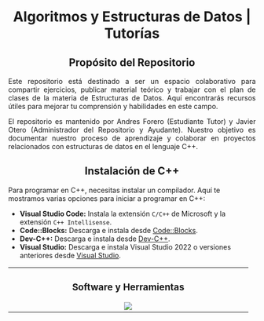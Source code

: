 <!--! Title !-->

<h1 align="center">Algoritmos y Estructuras de Datos | Tutorías</h1>

<!--! About This Repository !-->

<h2 align="center">Propósito del Repositorio</h2>

<div style="text-align:justify;">
  <p>
    Este repositorio está destinado a ser un espacio colaborativo para compartir ejercicios, publicar material teórico y trabajar con el plan de clases de la materia de Estructuras de Datos. Aquí encontrarás recursos útiles para mejorar tu comprensión y habilidades en este campo.
  </p>
  <p>
    El repositorio es mantenido por Andres Forero (Estudiante Tutor) y Javier Otero (Administrador del Repositorio y Ayudante). Nuestro objetivo es documentar nuestro proceso de aprendizaje y colaborar en proyectos relacionados con estructuras de datos en el lenguaje C++.
  </p>
</div>

<!--! Installation of C++ !-->

<h2 align="center">Instalación de C++</h2>

<div>
  <p>Para programar en C++, necesitas instalar un compilador. Aquí te mostramos varias opciones para iniciar a programar en C++:</p>
  <ul>
    <li><strong>Visual Studio Code:</strong> Instala la extensión <code>C/C++</code> de Microsoft y la extensión <code>C++ Intellisense</code>.</li>
    <li><strong>Code::Blocks:</strong> Descarga e instala desde <a href="http://www.codeblocks.org/downloads">Code::Blocks</a>.</li>
    <li><strong>Dev-C++:</strong> Descarga e instala desde <a href="https://sourceforge.net/projects/orwelldevcpp/">Dev-C++</a>.</li>
    <li><strong>Visual Studio:</strong> Descarga e instala Visual Studio 2022 o versiones anteriores desde <a href="https://visualstudio.microsoft.com/">Visual Studio</a>.</li>
  </ul>
</div>

<table align="center">
  <tr>
    <td style="width:50%; text-align:center; vertical-align:top;">
      <h3 align="center">Software y Herramientas</h3>
      <img src="https://skillicons.dev/icons?i=vscode,codeblocks,devcpp,visualstudio&perline=4&theme=dark"/>
    </td>
  </tr>
</table>

<!--! reecom !-->

